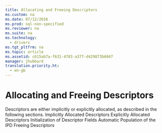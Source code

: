 ```yaml
---
title: Allocating and Freeing Descriptors
ms.custom: na
ms.date: 07/12/2016
ms.prod: sql-non-specified
ms.reviewer: na
ms.suite: na
ms.technology: 
  - drivers
ms.tgt_pltfrm: na
ms.topic: article
ms.assetid: c615ab7a-f631-4783-a37f-d429873b6047
manager: jhubbard
translation.priority.ht: 
  - en-gb
---
```

# Allocating and Freeing Descriptors
<?xml version="1.0" encoding="utf-8"?>
<developerConceptualDocument xmlns="http://ddue.schemas.microsoft.com/authoring/2003/5" xmlns:xlink="http://www.w3.org/1999/xlink" xmlns:xsi="http://www.w3.org/2001/XMLSchema-instance" xsi:schemaLocation="http://ddue.schemas.microsoft.com/authoring/2003/5 http://dduestorage.blob.core.windows.net/ddueschema/developer.xsd">
  <introduction>
    <para>Descriptors are either implicitly or explicitly allocated, as described in the following sections.  </para>
    <list class="bullet">
      <listItem>
        <para>             <legacyLink xlink:href="9f88c863-affc-4ab4-a558-63a3ef766f37">Implicitly Allocated Descriptors</legacyLink>           </para>
      </listItem>
      <listItem>
        <para>             <legacyLink xlink:href="f590251d-56a6-4d58-a405-9e85e68fbc47">Explicitly Allocated Descriptors</legacyLink>           </para>
      </listItem>
      <listItem>
        <para>             <legacyLink xlink:href="1da157cb-8ea9-4a56-983b-1c45650217c5">Initialization of Descriptor Fields</legacyLink>           </para>
      </listItem>
      <listItem>
        <para>             <legacyLink xlink:href="1184a7d8-d557-4140-843b-6633ae6deacc">Automatic Population of the IPD</legacyLink>           </para>
      </listItem>
      <listItem>
        <para>             <legacyLink xlink:href="317213f4-0ebb-4bf8-a37a-4d6b1313823f">Freeing Descriptors</legacyLink>           </para>
      </listItem>
    </list>
  </introduction>
  <relatedTopics />
</developerConceptualDocument>